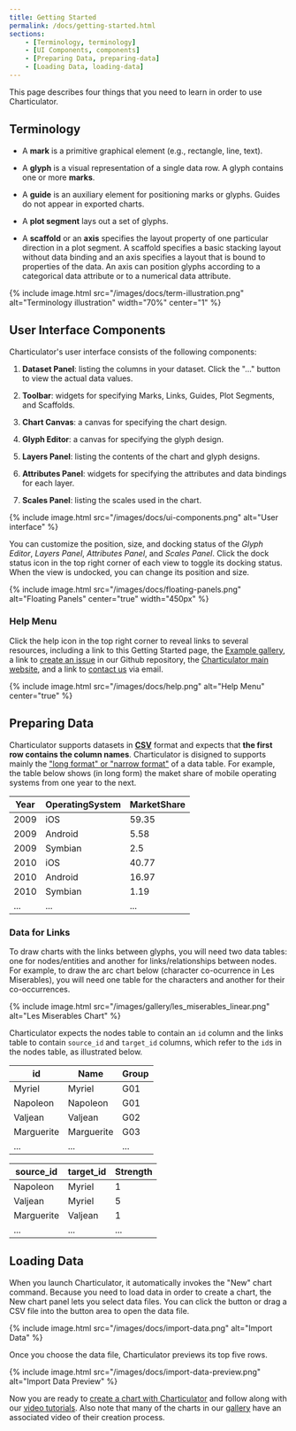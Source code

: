 ```yaml
---
title: Getting Started
permalink: /docs/getting-started.html
sections:
    - [Terminology, terminology]
    - [UI Components, components]
    - [Preparing Data, preparing-data]
    - [Loading Data, loading-data]
---
```


This page describes four things that you need to learn in order to use Charticulator.

<h2 id="terminology">Terminology</h2>

- A **mark** is a primitive graphical element (e.g., rectangle, line, text).

- A **glyph** is a visual representation of a single data row. A glyph contains one or more **marks**.

- A **guide** is an auxiliary element for positioning marks or glyphs. Guides do not appear in exported charts.

- A **plot segment** lays out a set of glyphs.

- A **scaffold** or an **axis** specifies the layout property of one particular direction in a plot segment. A scaffold specifies a basic stacking layout without data binding and an axis specifies a layout that is bound to properties of the data. An axis can position glyphs according to a categorical data attribute or to a numerical data attribute.

{% include image.html src="/images/docs/term-illustration.png" alt="Terminology illustration" width="70%" center="1" %}


<h2 id="components">User Interface Components</h2>

Charticulator's user interface consists of the following components:

1. **Dataset Panel**: listing the columns in your dataset. Click the "..." button to view the actual data values.

2. **Toolbar**: widgets for specifying Marks, Links, Guides, Plot Segments, and Scaffolds.

3. **Chart Canvas**: a canvas for specifying the chart design.

4. **Glyph Editor**: a canvas for specifying the glyph design.

5. **Layers Panel**: listing the contents of the chart and glyph designs.

6. **Attributes Panel**: widgets for specifying the attributes and data bindings for each layer.

7. **Scales Panel**: listing the scales used in the chart.
   
{% include image.html src="/images/docs/ui-components.png" alt="User interface" %}

You can customize the position, size, and docking status of the *Glyph Editor*, *Layers Panel*, *Attributes Panel*, and *Scales Panel*. Click the dock status icon in the top right corner of each view to toggle its docking status. When the view is undocked, you can change its position and size.

{% include image.html src="/images/docs/floating-panels.png" alt="Floating Panels" center="true" width="450px" %}


<h3>Help Menu</h3>

Click the help icon in the top right corner to reveal links to several resources, including a link to this Getting Started page, the <a href="{{ '/gallery/index.html' | relativize_url }}">Example gallery</a>, a link to <a href="https://github.com/Microsoft/charticulator/issues/new">create an issue</a> in our Github repository, the <a href="https://charticulator.com">Charticulator main website</a>, and a link to <a href="mailto:charticulator@microsoft.com">contact us</a> via email.

{% include image.html src="/images/docs/help.png" alt="Help Menu" center="true" %}



<h2 id="preparing-data">Preparing Data</h2>

Charticulator supports datasets in <a href="https://en.wikipedia.org/wiki/Comma-separated_values">**CSV**</a> format and expects that **the first row contains the column names**. Charticulator is disigned to supports mainly the <a href="https://en.wikipedia.org/wiki/Wide_and_narrow_data">"long format" or "narrow format"</a> of a data table. For example, the table below shows (in long form) the maket share of mobile operating systems from one year to the next.

<table>
<thead>
<tr><th>Year</th><th>OperatingSystem</th><th>MarketShare</th></tr>
</thead>
<tbody>
<tr><td>2009</td><td>iOS</td><td>59.35</td></tr>
<tr><td>2009</td><td>Android</td><td>5.58</td></tr>
<tr><td>2009</td><td>Symbian</td><td>2.5</td></tr>
<tr><td>2010</td><td>iOS</td><td>40.77</td></tr>
<tr><td>2010</td><td>Android</td><td>16.97</td></tr>
<tr><td>2010</td><td>Symbian</td><td>1.19</td></tr>
<tr><td>...</td><td>...</td><td>...</td></tr>
</tbody>
</table>


<h3>Data for Links</h3>

To draw charts with the links between glyphs, you will need two data tables: one for nodes/entities and another for links/relationships between nodes. For example, to draw the arc chart below (character co-ocurrence in Les Miserables), you will need one table for the characters and another for their co-occurrences.

{% include image.html src="/images/gallery/les_miserables_linear.png" alt="Les Miserables Chart" %}

Charticulator expects the nodes table to contain an `id` column and the links table to contain `source_id` and `target_id` columns, which refer to the `id`s in the nodes table, as illustrated below.

<table>
<thead>
<tr><th>id</th><th>Name</th><th>Group</th></tr>
</thead>
<tbody>
<tr><td>Myriel</td><td>Myriel</td><td>G01</td></tr>
<tr><td>Napoleon</td><td>Napoleon</td><td>G01</td></tr>
<tr><td>Valjean</td><td>Valjean</td><td>G02</td></tr>
<tr><td>Marguerite</td><td>Marguerite</td><td>G03</td></tr>
<tr><td>...</td><td>...</td><td>...</td></tr>
</tbody>
</table>

<table>
<thead>
<tr><th>source_id</th><th>target_id</th><th>Strength</th></tr>
</thead>
<tbody>
<tr><td>Napoleon</td><td>Myriel</td><td>1</td></tr>
<tr><td>Valjean</td><td>Myriel</td><td>5</td></tr>
<tr><td>Marguerite</td><td>Valjean</td><td>1</td></tr>
<tr><td>...</td><td>...</td><td>...</td></tr>
</tbody>
</table>

<h2 id="loading-data">Loading Data</h2>

When you launch Charticulator, it automatically invokes the "New" chart command. Because you need to load data in order to create a chart, the New chart panel lets you select data files. You can click the button or drag a CSV file into the button area to open the data file. 

{% include image.html src="/images/docs/import-data.png" alt="Import Data" %}

Once you choose the data file, Charticulator previews its top five rows.

{% include image.html src="/images/docs/import-data-preview.png" alt="Import Data Preview" %}

Now you are ready to <a href="{{ '/docs/user-interaction.html' | relativize_url }}">create a chart with Charticulator</a> and follow along with our <a href="{{ '/docs/video-tutorials.html' | relativize_url }}">video tutorials</a>.
Also note that many of the charts in our <a href="{{ '/gallery/index.html' | relativize_url }}">gallery</a> have an associated video of their creation process.

